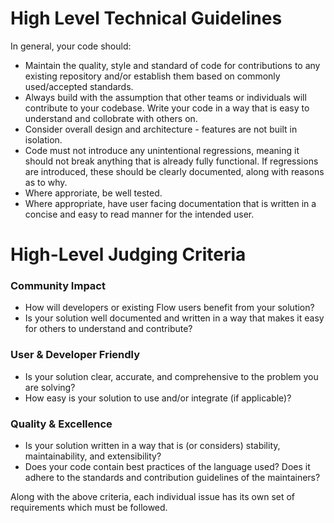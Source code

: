 # High Level Technical Guidelines

In general, your code should:

- Maintain the quality, style and standard of code for contributions to any existing repository and/or establish them based on commonly used/accepted standards.
- Always build with the assumption that other teams or individuals will contribute to your codebase. Write your code in a way that is easy to understand and collobrate with others on.
- Consider overall design and architecture - features are not built in isolation.
- Code must not introduce any unintentional regressions, meaning it should not break anything that is already fully functional. If regressions are introduced, these should be clearly documented, along with reasons as to why.
- Where approriate, be well tested.
- Where appropriate, have user facing documentation that is written in a concise and easy to read manner for the intended user.

# High-Level Judging Criteria

### Community Impact

- How will developers or existing Flow users benefit from your solution?
- Is your solution well documented and written in a way that makes it easy for others to understand and contribute?

### User & Developer Friendly

- Is your solution clear, accurate, and comprehensive to the problem you are solving?
- How easy is your solution to use and/or integrate (if applicable)?

### Quality & Excellence

- Is your solution written in a way that is (or considers) stability, maintainability, and extensibility?
- Does your code contain best practices of the language used? Does it adhere to the standards and contribution guidelines of the maintainers?

Along with the above criteria, each individual issue has its own set of requirements which must be followed.
